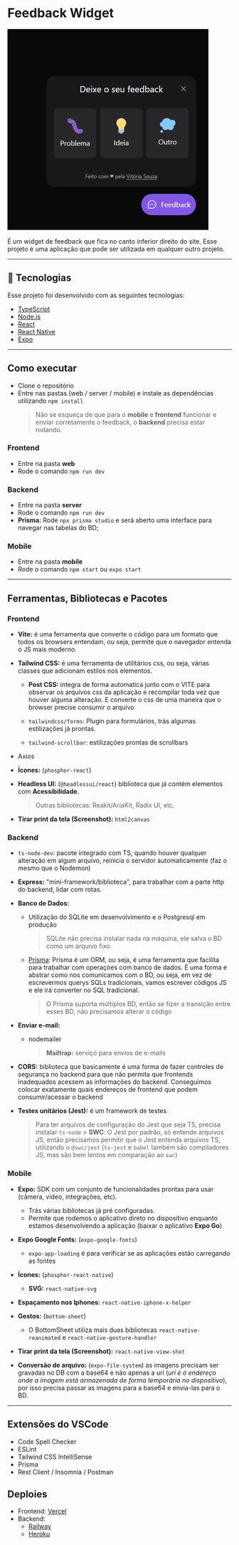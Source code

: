 # Feedback Widget

![Feedback Widget](./images/widget.png)

É um widget de feedback que fica no canto inferior direito do site. Esse projeto é uma aplicação que pode ser utilizada em qualquer outro projeto.

---

## 🚀 Tecnologias

Esse projeto foi desenvolvido com as seguintes tecnologias:

- [TypeScript](https://www.typescriptlang.org/)
- [Node.js](https://nodejs.org/en/)
- [React](https://reactjs.org)
- [React Native](https://facebook.github.io/react-native/)
- [Expo](https://expo.io/)

---

## Como executar

- Clone o repositório
- Entre nas pastas (web / server / mobile) e instale as dependências utilizando `npm install`
  > Não se esqueça de que para o **mobile** e **frontend** funcionar e enviar corretamente o feedback, o **backend** precisa estar rodando.

### Frontend

- Entre na pasta **web**
- Rode o comando `npm run dev`

### Backend

- Entre na pasta **server**
- Rode o comando `npm run dev`
- **Prisma:** Rode `npx prisma studio` e será aberto uma interface para navegar nas tabelas do BD;

### Mobile

- Entre na pasta **mobile**
- Rode o comando `npm start` ou `expo start`

---

## Ferramentas, Bibliotecas e Pacotes

### Frontend

- **Vite:** é uma ferramenta que converte o código para um formato que todos os browsers entendam, ou seja, permite que o navegador entenda o JS mais moderno.

- **Tailwind CSS:** é uma ferramenta de utilitários css, ou seja, várias classes que adicionam estilos nos elementos.

  - **Post CSS:** integra de forma automatica junto com o VITE para observar os arquivos css da aplicação e recompilar toda vez que houver alguma alteração. E converte o css de uma maneira que o browser precise consumir o arquivo

  - `tailwindcss/forms`: Plugin para formulários, trás algumas estilizações já prontas.
  - `tailwind-scrollbar`: estilizações prontas de scrollbars

- Axios

- **Ícones:** (`phosphor-react`)

- **Headless UI:** (`@headlessui/react`) biblioteca que já contém elementos com **Acessibilidade**.

  > Outras bibliotecas: Reakit/AriaKit, Radix UI, etc.

- **Tirar print da tela (Screenshot):** `html2canvas`

### Backend

- `ts-node-dev`: pacote integrado com TS, quando houver qualquer alteração em algum arquivo, reinicia o servidor automaticamente (faz o mesmo que o Nodemon)

- **Express:** "mini-framework/biblioteca", para trabalhar com a parte http do backend, lidar com rotas.

- **Banco de Dados:**

  - Utilização do SQLite em desenvolvimento e o Postgresql em produção

    > SQLite não precisa instalar nada na máquina, ele salva o BD como um arquivo fixo.

  - [Prisma](https://www.prisma.io/): Prisma é um ORM, ou seja, é uma ferramenta que facilita para trabalhar com operações com banco de dados. É uma forma e abstrar como nos comunicamos com o BD, ou seja, em vez de escrevermos querys SQLs tradicionais, vamos escrever códigos JS e ele irá converter no SQL tradicional.
    > O Prisma suporta múltiplos BD, então se fizer a transição entre esses BD, não precisamos alterar o código

- **Enviar e-mail:**

  - nodemailer
    > **Mailtrap:** serviço para envios de e-mails

- **CORS:** biblioteca que basicamente é uma forma de fazer controles de segurança no backend para que não permita que frontends inadequados acessem as informações do backend. Conseguimos colocar exatamente quais endereços de frontend que podem consumir/acessar o backend

- **Testes unitários (Jest):** é um framework de testes
  > Para ter arquivos de configuração do Jest que seja TS, precisa instalar `ts-node` > **SWC**: O Jest por padrão, só entende arquivos JS, então precisamos permitir que o Jest entenda arquivos TS, utilizando o `@swc/jest` (`ts-jest` e `babel` também são compiladores JS, mas são bem lentos em comparação ao `swc`)

### Mobile

- **Expo:** SDK com um conjunto de funcionalidades prontas para usar (câmera, vídeo, integrações, etc).

  - Trás várias bibliotecas já pré configuradas.
  - Permite que rodemos o aplicativo direto no dispositivo enquanto estamos desenvolvendo a aplicação (baixar o aplicativo **Expo Go**)

- **Expo Google Fonts:** (`expo-google-fonts`)

  - `expo-app-loading` é para verificar se as aplicações estão carregando as fontes

- **Ícones:** (`phosphor-react-native`)

  - **SVG:** `react-native-svg`

- **Espaçamento nos Iphones:** `react-native-iphone-x-helper`

- **Gestos:** (`bottom-sheet`)

  - O BottomSheet utiliza mais duas bibliotecas `react-native-reanimated` e `react-native-gesture-handler`

- **Tirar print da tela (Screenshot):** `react-native-view-shot`

- **Conversão de arquivo:** (`expo-file-system`) as imagens precisam ser gravadas no DB com a base64 e não apenas a uri (_uri é ó endereço onde a imagem está armazenada de forma temporária no dispositivo_), por isso precisa passar as imagens para a base64 e envia-las para o BD.

---

## Extensões do VSCode

- Code Spell Checker
- ESLint
- Tailwind CSS IntelliSense
- Prisma
- Rest Client / Insomnia / Postman

## Deploies

- Frontend: [Vercel](https://vercel.com/)
- Backend:
  - [Railway](https://railway.app/)
  - [Heroku](https://www.heroku.com/)
